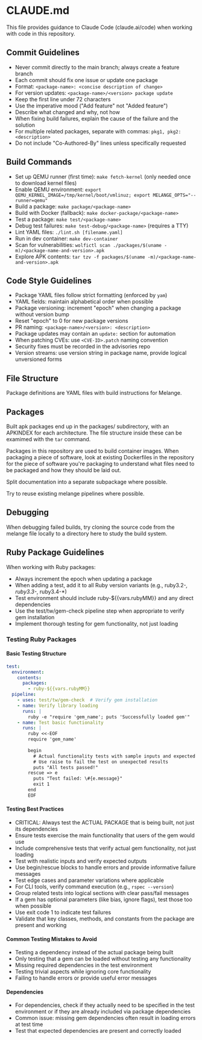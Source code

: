 # CLAUDE.md

This file provides guidance to Claude Code (claude.ai/code) when working with code in this repository.

## Commit Guidelines
- Never commit directly to the main branch; always create a feature branch
- Each commit should fix one issue or update one package
- Format: `<package-name>: <concise description of change>`
- For version updates: `<package-name>/<version> package update`
- Keep the first line under 72 characters
- Use the imperative mood ("Add feature" not "Added feature")
- Describe what changed and why, not how
- When fixing build failures, explain the cause of the failure and the solution
- For multiple related packages, separate with commas: `pkg1, pkg2: <description>`
- Do not include "Co-Authored-By" lines unless specifically requested

## Build Commands
- Set up QEMU runner (first time): `make fetch-kernel` (only needed once to download kernel files)
- Enable QEMU environment: `export QEMU_KERNEL_IMAGE=/tmp/kernel/boot/vmlinuz; export MELANGE_OPTS="--runner=qemu"`
- Build a package: `make package/<package-name>`
- Build with Docker (fallback): `make docker-package/<package-name>`
- Test a package: `make test/<package-name>`
- Debug test failures: `make test-debug/<package-name>` (requires a TTY)
- Lint YAML files: `./lint.sh [filename.yaml]`
- Run in dev container: `make dev-container`
- Scan for vulnerabilities: `wolfictl scan ./packages/$(uname -m)/<package-name-and-version>.apk`
- Explore APK contents: `tar tzv -f packages/$(uname -m)/<package-name-and-version>.apk`

## Code Style Guidelines
- Package YAML files follow strict formatting (enforced by `yam`)
- YAML fields: maintain alphabetical order when possible
- Package versioning: increment "epoch" when changing a package without version bump
- Reset "epoch" to 0 for new package versions
- PR naming: `<package-name>/<version>: <description>`
- Package updates may contain an `update:` section for automation
- When patching CVEs: use `<CVE-ID>.patch` naming convention
- Security fixes must be recorded in the advisories repo
- Version streams: use version string in package name, provide logical unversioned forms

## File Structure
Package definitions are YAML files with build instructions for Melange.

## Packages
Built apk packages end up in the packages/ subdirectory, with an APKINDEX for each architecture.
The file structure inside these can be examimed with the `tar` command.

Packages in this repository are used to build container images.
When packaging a piece of software, look at existing Dockerfiles in the repository for the piece of software you're packaging to understand what files need to be packaged and how they should be laid out.

Split documentation into a separate subpackage where possible.

Try to reuse existing melange pipelines where possible.

## Debugging

When debugging failed builds, try cloning the source code from the melange file locally to a directory here to study the build system.

## Ruby Package Guidelines

When working with Ruby packages:

- Always increment the epoch when updating a package
- When adding a test, add it to all Ruby version variants (e.g., ruby3.2-*, ruby3.3-*, ruby3.4-*)
- Test environment should include ruby-${{vars.rubyMM}} and any direct dependencies
- Use the test/tw/gem-check pipeline step when appropriate to verify gem installation
- Implement thorough testing for gem functionality, not just loading

### Testing Ruby Packages

#### Basic Testing Structure
```yaml
test:
  environment:
    contents:
      packages:
        - ruby-${{vars.rubyMM}}
  pipeline:
    - uses: test/tw/gem-check  # Verify gem installation
    - name: Verify library loading
      runs: |
        ruby -e "require 'gem_name'; puts 'Successfully loaded gem'"
    - name: Test basic functionality
      runs: |
        ruby <<-EOF
        require 'gem_name'
        
        begin
          # Actual functionality tests with sample inputs and expected outputs
          # Use raise to fail the test on unexpected results
          puts "All tests passed!"
        rescue => e
          puts "Test failed: \#{e.message}"
          exit 1
        end
        EOF
```

#### Testing Best Practices
- CRITICAL: Always test the ACTUAL PACKAGE that is being built, not just its dependencies
- Ensure tests exercise the main functionality that users of the gem would use
- Include comprehensive tests that verify actual gem functionality, not just loading
- Test with realistic inputs and verify expected outputs
- Use begin/rescue blocks to handle errors and provide informative failure messages
- Test edge cases and parameter variations where applicable
- For CLI tools, verify command execution (e.g., `rspec --version`)
- Group related tests into logical sections with clear pass/fail messages
- If a gem has optional parameters (like bias, ignore flags), test those too when possible
- Use exit code 1 to indicate test failures
- Validate that key classes, methods, and constants from the package are present and working

#### Common Testing Mistakes to Avoid
- Testing a dependency instead of the actual package being built
- Only testing that a gem can be loaded without testing any functionality
- Missing required dependencies in the test environment
- Testing trivial aspects while ignoring core functionality
- Failing to handle errors or provide useful error messages

#### Dependencies
- For dependencies, check if they actually need to be specified in the test environment or if they are already included via package dependencies
- Common issue: missing gem dependencies often result in loading errors at test time
- Test that expected dependencies are present and correctly loaded
